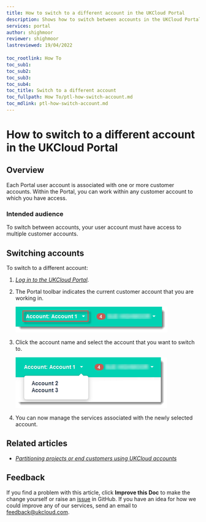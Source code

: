 ```yaml
---
title: How to switch to a different account in the UKCloud Portal
description: Shows how to switch between accounts in the UKCloud Portal
services: portal
author: shighmoor
reviewer: shighmoor
lastreviewed: 19/04/2022

toc_rootlink: How To
toc_sub1: 
toc_sub2:
toc_sub3:
toc_sub4:
toc_title: Switch to a different account
toc_fullpath: How To/ptl-how-switch-account.md
toc_mdlink: ptl-how-switch-account.md
---
```


# How to switch to a different account in the UKCloud Portal

## Overview

Each Portal user account is associated with one or more customer accounts. Within the Portal, you can work within any customer account to which you have access.

### Intended audience

To switch between accounts, your user account must have access to multiple customer accounts.

## Switching accounts

To switch to a different account:

1. [*Log in to the UKCloud Portal*](ptl-gs.md#logging-in-to-the-ukcloud-portal).

2. The Portal toolbar indicates the current customer account that you are working in.

   ![Current customer account](images/ptl-mnu-customer-account-current.png)

3. Click the account name and select the account that you want to switch to.

   ![Account menu](images/ptl-mnu-customer-account.png)

4. You can now manage the services associated with the newly selected account.

## Related articles

- [*Partitioning projects or end customers using UKCloud accounts*](ptl-ref-multiple-accounts.md)

## Feedback

If you find a problem with this article, click **Improve this Doc** to make the change yourself or raise an [issue](https://github.com/UKCloud/documentation/issues) in GitHub. If you have an idea for how we could improve any of our services, send an email to <feedback@ukcloud.com>.
